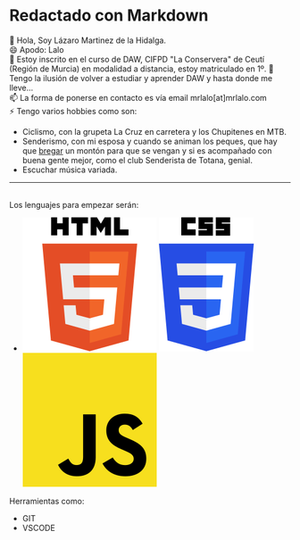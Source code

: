 # Redactado con Markdown

👋 Hola, Soy Lázaro Martinez de la Hidalga.  
😄 Apodo: Lalo  
👀 Estoy inscrito en el curso de DAW, CIFPD "La Conservera" de Ceutí (Región de Murcia) en modalidad a distancia, estoy matriculado en 1º.
 🌱 Tengo la ilusión de volver a estudiar y aprender DAW y hasta donde me lleve...  
 📫 La forma de ponerse en contacto es vía email mrlalo[at]mrlalo.com  
 ⚡ Tengo varios hobbies como son:  
* Ciclismo, con la grupeta La Cruz en carretera y los Chupitenes en MTB.  
* Senderismo, con mi esposa y cuando se animan los peques, que hay que [bregar](https://www.google.com/search?q=bregar&rlz=1C1CHBF_esES923ES923&oq=bregar&gs_lcrp=EgZjaHJvbWUyDAgAEEUYORixAxiABDIKCAEQABixAxiABDIHCAIQABiABDIHCAMQABiABDIHCAQQABiABDIHCAUQABiABDIHCAYQABiABDIHCAcQABiABDIHCAgQABiABDIJCAkQABgKGIAE0gEIMTI1NWowajeoAgCwAgA&sourceid=chrome&ie=UTF-8) un montón para que se vengan y si es acompañado con buena gente mejor, como el club Senderista de Totana, genial.   
* Escuchar música variada.  
___
<br>
 Los lenguajes para empezar serán:

* ![HTML](/imagenes/logo-html5.png) ![CSS](/imagenes/logo-css3.png) ![JAVASCRIPTS](/imagenes/logo-js.png) 

Herramientas como:
* GIT
* VSCODE



